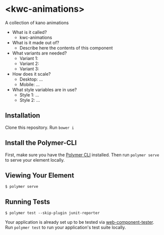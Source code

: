 # \<kwc-animations\>

A collection of kano animations

 - What is it called?
     - kwc-animations
 - What is it made out of?
     - Describe here the contents of this component
 - What variants are needed?
     - Variant 1:
     - Variant 2:
     - Variant 3:
 - How does it scale?
     - Desktop: ...
     - Mobile: ...
 - What style variables are in use?
     - Style 1: ...
     - Style 2: ...

## Installation
Clone this repository.
Run `bower i`

## Install the Polymer-CLI

First, make sure you have the [Polymer CLI](https://www.npmjs.com/package/polymer-cli) installed. Then run `polymer serve` to serve your element locally.

## Viewing Your Element

```
$ polymer serve
```

## Running Tests

```
$ polymer test --skip-plugin junit-reporter
```

Your application is already set up to be tested via [web-component-tester](https://github.com/Polymer/web-component-tester). Run `polymer test` to run your application's test suite locally.
